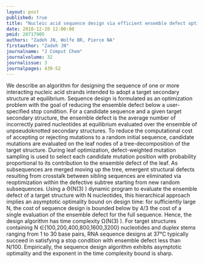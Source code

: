 ```yaml
---
layout: post
published: true
title: "Nucleic acid sequence design via efficient ensemble defect optimization."
date: 2010-12-20 12:00:00
pmid: 20717905
authors: "Zadeh JN, Wolfe BR, Pierce NA"
firstauthor: "Zadeh JN"
journalname: "J Comput Chem"
journalvolume: 32
journalissue: 3
journalpages: 439-52
---
```


We describe an algorithm for designing the sequence of one or more interacting nucleic acid strands intended to adopt a target secondary structure at equilibrium. Sequence design is formulated as an optimization problem with the goal of reducing the ensemble defect below a user-specified stop condition. For a candidate sequence and a given target secondary structure, the ensemble defect is the average number of incorrectly paired nucleotides at equilibrium evaluated over the ensemble of unpseudoknotted secondary structures. To reduce the computational cost of accepting or rejecting mutations to a random initial sequence, candidate mutations are evaluated on the leaf nodes of a tree-decomposition of the target structure. During leaf optimization, defect-weighted mutation sampling is used to select each candidate mutation position with probability proportional to its contribution to the ensemble defect of the leaf. As subsequences are merged moving up the tree, emergent structural defects resulting from crosstalk between sibling sequences are eliminated via reoptimization within the defective subtree starting from new random subsequences. Using a Θ(N(3) ) dynamic program to evaluate the ensemble defect of a target structure with N nucleotides, this hierarchical approach implies an asymptotic optimality bound on design time: for sufficiently large N, the cost of sequence design is bounded below by 4/3 the cost of a single evaluation of the ensemble defect for the full sequence. Hence, the design algorithm has time complexity Ω(N(3) ). For target structures containing N ∈{100,200,400,800,1600,3200} nucleotides and duplex stems ranging from 1 to 30 base pairs, RNA sequence designs at 37°C typically succeed in satisfying a stop condition with ensemble defect less than N/100. Empirically, the sequence design algorithm exhibits asymptotic optimality and the exponent in the time complexity bound is sharp.

